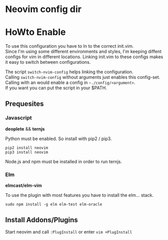 # Neovim config dir

# HoWto Enable

To use this configuration you have to ln to the correct init.vim.  
Since I'm using some different environments and styles, I'm keeping diffent configs for vim in different locations. Linking init.vim to these configs makes it easy to switch between configurations.  

The script `switch-nvim-config` helps linking the configuration.  
Calling `switch-nvim-config` without arguments just enables this config-set.  
Calling with an <argument> would enable a config in `~./config/<argument>`.  
If you want you can put the script in your $PATH.  

## Prequesites

### Javascript

**deoplete** && **ternjs**  

Python must be enabled. So install with pip2 / pip3.  

`pip2 install neovim`  
`pip3 install neovim`  

Node.js and npm must be installed in order to run ternjs.  

### Elm

**elmcast/elm-vim**  

To use the plugin with most features you have to install the elm... stack.  

`sudo npm install -g elm elm-test elm-oracle`  

## Install Addons/Plugins

Start neovim and call `:PlugInstall` or enter `vim +PlugInstall`

